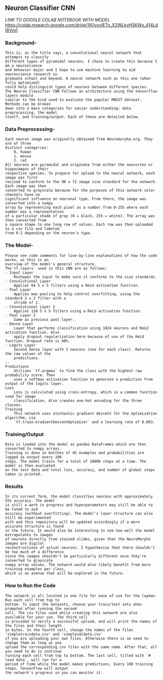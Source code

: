 ## Neuron Classifier CNN

*LINK TO GOOGLE COLAB NOTEBOOK WITH MODEL*
https://colab.research.google.com/drive/1llOyxxIETn_X2WLkvHSKWx_414LdWVm1

### Background-
    This is, as the title says, a convolutional neural network that attempts to classify
    different types of pyramidal neurons. I chose to create this because I am a neuroscience 
    and behavior major and I hope to use machine learning to aid neuroscience research in
    graduate school and beyond. A neural network such as this one (when fully optimized)
    could help distinguish types of neurons between different species.
    The Neuron Classifier CNN follows an architecture using the tensorflow layers module
    similar to the kind used to evaluate the popular MNIST dataset. Methods can be broken 
    down into 3 main categories for easier understanding: data preprocessing, the model
    itself, and training/output. Each of these are detailed below.

### Data Preprocessing-
    Each neuron image was originally obtained from Neuromorpho.org. They are of three
    distinct categories:
        0. human
        1. mouse
        2. rat
    All neurons are pyramidal and originate from either the neocortex or hippocampus of their
    respective species. To prepare for upload to the neural network, each image was first
    resized to conform to the 90 x 72 image size standard for the network. Each image was then
    converted to grayscale because for the purposes of this network color channels have no
    significant influence on neuronal type. From there, the image was converted into a numpy
    array by representing each pixel as a number from 0-255 where each number was a representation
    of a particular shade of gray (0 = black, 255 = white). The array was then converted from
    a square shape to one long row of values. Each row was then uploaded to a csv file and labeled
    from 0-2 depending on the neuron's type.

### The Model-
    Please see code comments for line-by-line explanations of how the code works, as this is an
    overview of the model's general structure.
    The`tf.layers` used in this CNN are as follows:
    - Input Layer
        Reshapes the input to make sure it conforms to the size standards.
    - Convolutional Layer
        Applies 64 5 x 5 filters using a ReLU activation function.
    - Pool Layer
        Applies max pooling to help control overfitting, using the standard 2 x 2 filter with a
        stride of 2.
    - Convolutional Layer 2
        Applies 128 5 x 5 filters using a ReLU activation function.
    - Pool Layer 2
        Same as previous pool layer.
    - Dense Layer
        Layer that performs classification using 1024 neurons and ReLU activation function. Also
        apply dropout regularization here because of use of the ReLU function. Dropout rate is 40%.
    - Logits Layer
        Second dense layer with 3 neurons (one for each class). Returns the raw values of the
        predictions.
    --
    Predictions
        Utilizes `tf.argmax` to find the class with the highest raw probability score. Then
        uses a softmax activation function to generate a prediction from output of the logits layer.
    Loss
        Loss is calculated using cross-entropy, which is a common function used for image
        classification. Also creates one-hot encoding for the three classes.
    Training
        This network uses stochastic gradient descent for the optimization algorithm, via
        `tf.train.GradientDescentOptimizer` and a learning rate of 0.003.

### Training/Output
    Data is loaded into the model as pandas DataFrames which are then converted to numpy arrays.
    Training is done in batches of 45 examples and probabilities are logged as output every 100
    steps. The model trains for a total of 10000 steps at a time. The model is then evaluated
    on the test data and total loss, accuracy, and number of global steps taken is printed.
    
### Results
    In its current form, the model classifies neurons with approximately 55% accuracy. The model
    is still a work in progress and hyperparameters may still be able to be tuned to aid
    accuracy (without overfitting). The model's layer structure can also still be experimented
    with and this repository will be updated accordingly if a more accurate structure is found
    in the future. It would also be interesting to see how well the model extrapolates to images
    of neurons directly from stained slides, given that the NeuroMorpho images are digital
    reconstructions of actual neurons. I hypothesize that there shouldn't be too much of a difference
    since the images shouldn't be particularly different once they're converted to grayscale
    numpy array values. The network would also likely benefit from more training examples per class,
    which is an avenue that will be explored in the future.
    
### How to Run the Code
    The network is all located in one file for ease of use for the layman. Run each cell from top to
    bottom. To input the datasets, choose your train/test sets when prompted after running the second
    cell. The csv files used while creating this network are also available for your use. The third cell
    is provided to verify a successful upload, and will print the names of the files and their length
    in bytes. In the fourth cell, change the names of the files 'simpletraindata.csv' and 'simplevaldata.csv'
    if you are uploading your own files. Otherwise there is no need to change them as long as you
    upload the corresponding csv files with the same name. After that, all you need to do is continue
    running each cell from top to bottom. The last cell, titled with `# load data`, will run for a
    period of time while the model makes predictions. Every 100 training steps, TensorFlow will output
    the network's progress so you can monitor it.
